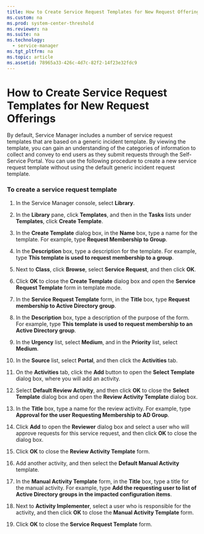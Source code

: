 ```yaml
---
title: How to Create Service Request Templates for New Request Offerings
ms.custom: na
ms.prod: system-center-threshold
ms.reviewer: na
ms.suite: na
ms.technology: 
  - service-manager
ms.tgt_pltfrm: na
ms.topic: article
ms.assetid: 78965a33-426c-4d7c-82f2-14f23e32fdc9
---
```

# How to Create Service Request Templates for New Request Offerings
By default, Service Manager includes a number of service request templates that are based on a generic incident template. By viewing the template, you can gain an understanding of the categories of information to collect and convey to end users as they submit requests through the Self-Service Portal. You can use the following procedure to create a new service request template without using the default generic incident request template.

### To create a service request template

1.  In the Service Manager console, select **Library**.

2.  In the **Library** pane, click **Templates**, and then in the **Tasks** lists under **Templates**, click **Create Template**.

3.  In the **Create Template** dialog box, in the **Name** box, type a name for the template. For example, type **Request Membership to Group**.

4.  In the **Description** box, type a description for the template. For example, type **This template is used to request membership to a group**.

5.  Next to **Class**, click **Browse**, select **Service Request**, and then click **OK**.

6.  Click **OK** to close the **Create Template** dialog box and open the **Service Request Template** form in template mode.

7.  In the **Service Request Template** form, in the **Title** box, type **Request membership to Active Directory group**.

8.  In the **Description** box, type a description of the purpose of the form. For example, type **This template is used to request membership to an Active Directory group**.

9. In the **Urgency** list, select **Medium**, and in the **Priority** list, select **Medium**.

10. In the **Source** list, select **Portal**, and then click the **Activities** tab.

11. On the **Activities** tab, click the **Add** button to open the **Select Template** dialog box, where you will add an activity.

12. Select **Default Review Activity**, and then click **OK** to close the **Select Template** dialog box and open the **Review Activity Template** dialog box.

13. In the **Title** box, type a name for the review activity. For example, type **Approval for the user Requesting Membership to AD Group**.

14. Click **Add** to open the **Reviewer** dialog box and select a user who will approve requests for this service request, and then click **OK** to close the dialog box.

15. Click **OK** to close the **Review Activity Template** form.

16. Add another activity, and then select the **Default Manual Activity** template.

17. In the **Manual Activity Template** form, in the **Title** box, type a title for the manual activity. For example, type **Add the requesting user to list of Active Directory groups in the impacted configuration items**.

18. Next to **Activity Implementer**, select a user who is responsible for the activity, and then click **OK** to close the **Manual Activity Template** form.

19. Click **OK** to close the **Service Request Template** form.


